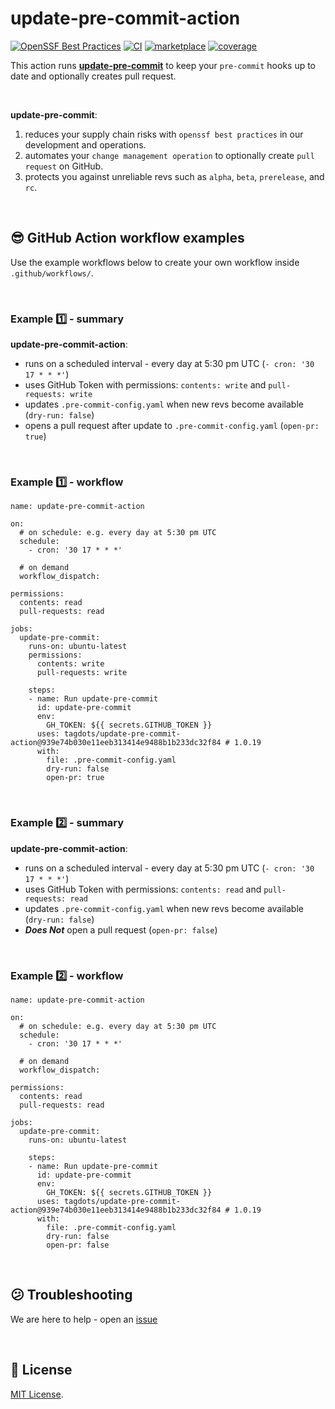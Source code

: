 # update-pre-commit-action

[![OpenSSF Best Practices](https://www.bestpractices.dev/projects/10601/badge)](https://www.bestpractices.dev/projects/10601)
[![CI](https://github.com/tagdots/update-pre-commit/actions/workflows/ci.yaml/badge.svg)](https://github.com/tagdots/update-pre-commit/actions/workflows/ci.yaml)
[![marketplace](https://img.shields.io/endpoint?url=https://raw.githubusercontent.com/tagdots/update-pre-commit/refs/heads/badges/badges/marketplace.json)](https://github.com/marketplace/actions/update-pre-commit-action)
[![coverage](https://img.shields.io/endpoint?url=https://raw.githubusercontent.com/tagdots/update-pre-commit/refs/heads/badges/badges/coverage.json)](https://github.com/tagdots/update-pre-commit/actions/workflows/cron-tasks.yaml)


This action runs [**update-pre-commit**](https://github.com/tagdots/update-pre-commit) to keep your `pre-commit` hooks up to date and optionally creates pull request.

<br>

**update-pre-commit**:
1. reduces your supply chain risks with `openssf best practices` in our development and operations.
1. automates your `change management operation` to optionally create `pull request` on GitHub.
1. protects you against unreliable revs such as `alpha`, `beta`, `prerelease`, and `rc`.

<br>

## 😎 GitHub Action workflow examples

Use the example workflows below to create your own workflow inside `.github/workflows/`.

<br>

### Example 1️⃣ - summary
**update-pre-commit-action**:

* runs on a scheduled interval - every day at 5:30 pm UTC  (`- cron: '30 17 * * *'`)
* uses GitHub Token with permissions: `contents: write` and `pull-requests: write`
* updates `.pre-commit-config.yaml` when new revs become available (`dry-run: false`)
* opens a pull request after update to `.pre-commit-config.yaml` (`open-pr: true`)

<br>

### Example 1️⃣ - workflow
```
name: update-pre-commit-action

on:
  # on schedule: e.g. every day at 5:30 pm UTC
  schedule:
    - cron: '30 17 * * *'

  # on demand
  workflow_dispatch:

permissions:
  contents: read
  pull-requests: read

jobs:
  update-pre-commit:
    runs-on: ubuntu-latest
    permissions:
      contents: write
      pull-requests: write

    steps:
    - name: Run update-pre-commit
      id: update-pre-commit
      env:
        GH_TOKEN: ${{ secrets.GITHUB_TOKEN }}
      uses: tagdots/update-pre-commit-action@939e74b030e11eeb313414e9488b1b233dc32f84 # 1.0.19
      with:
        file: .pre-commit-config.yaml
        dry-run: false
        open-pr: true
```

<br>

### Example 2️⃣ - summary
**update-pre-commit-action**:

* runs on a scheduled interval - every day at 5:30 pm UTC  (`- cron: '30 17 * * *'`)
* uses GitHub Token with permissions: `contents: read` and `pull-requests: read`
* updates `.pre-commit-config.yaml` when new revs become available (`dry-run: false`)
* **_Does Not_** open a pull request (`open-pr: false`)

<br>

### Example 2️⃣ - workflow
```
name: update-pre-commit-action

on:
  # on schedule: e.g. every day at 5:30 pm UTC
  schedule:
    - cron: '30 17 * * *'

  # on demand
  workflow_dispatch:

permissions:
  contents: read
  pull-requests: read

jobs:
  update-pre-commit:
    runs-on: ubuntu-latest

    steps:
    - name: Run update-pre-commit
      id: update-pre-commit
      env:
        GH_TOKEN: ${{ secrets.GITHUB_TOKEN }}
      uses: tagdots/update-pre-commit-action@939e74b030e11eeb313414e9488b1b233dc32f84 # 1.0.19
      with:
        file: .pre-commit-config.yaml
        dry-run: false
        open-pr: false
```

<br>

## 😕  Troubleshooting

We are here to help - open an [issue](https://github.com/tagdots/update-pre-commit-action/issues)

<br>

## 📖 License

[MIT License](https://github.com/tagdots/update-pre-commit-action/blob/main/LICENSE).
